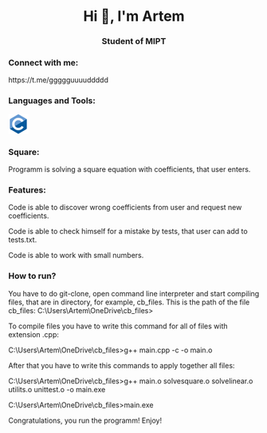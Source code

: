 <h1 align="center">Hi 👋, I'm Artem</h1>
<h3 align="center">Student of MIPT</h3>

<h3 align="left">Connect with me:</h3>
<p align="left">https://t.me/ggggguuuuddddd
</p>

<h3 align="left">Languages and Tools:</h3>
<p align="left"> <a href="https://www.cprogramming.com/" target="_blank" rel="noreferrer"> <img src="https://raw.githubusercontent.com/devicons/devicon/master/icons/c/c-original.svg" alt="c" width="40" height="40"/> </a> </p>

<h3 align="left">Square:</h3>
<p align="left">Programm is solving a square equation with coefficients, that user enters.</p>

<h3 align="left">Features:</h3>
<p align="left">Code is able to discover wrong coefficients from user and request new coefficients.

<p align="left">Code is able to check himself for a mistake by tests, that user can add to tests.txt.

<p align="left">Code is able to work with small numbers.</p>

<h3 align="left">How to run?</h3>
<p align="left">You have to do git-clone, open command line interpreter and start compiling files, that are in directory, for example, cb_files. This is the path of the file cb_files: C:\Users\Artem\OneDrive\cb_files></p>

<p align="left">To compile files you have to write this command for all of files with extension .cpp:</p>

<p align="left">C:\Users\Artem\OneDrive\cb_files>g++ main.cpp -c -o main.o </p>

<p align="left">After that you have to write this commands to apply together all files:</p>

<p align="left">C:\Users\Artem\OneDrive\cb_files>g++ main.o solvesquare.o solvelinear.o utilits.o unittest.o -o main.exe</p>

<p align="left">C:\Users\Artem\OneDrive\cb_files>main.exe</p>

<p align="left">Congratulations, you run the programm! Enjoy!</p>

